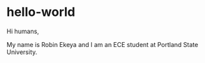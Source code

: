 # hello-world

Hi humans,

My name is Robin Ekeya and I am an ECE student at Portland State University.
